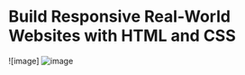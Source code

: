 # Build Responsive Real-World Websites with HTML and CSS
![image] ![image](https://user-images.githubusercontent.com/103145317/180473430-128c6d49-67f3-4fcf-a879-10cb5c0da20b.png)

